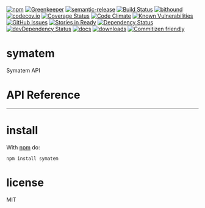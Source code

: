 [![npm](https://img.shields.io/npm/v/node-symatem.svg)](https://www.npmjs.com/package/node-symatem)
[![Greenkeeper](https://badges.greenkeeper.io/arlac77/node-symatem.svg)](https://greenkeeper.io/)
[![semantic-release](https://img.shields.io/badge/%20%20%F0%9F%93%A6%F0%9F%9A%80-semantic--release-e10079.svg)](https://github.com/arlac77/node-symatem)
[![Build Status](https://secure.travis-ci.org/arlac77/node-symatem.png)](http://travis-ci.org/arlac77/node-symatem)
[![bithound](https://www.bithound.io/github/arlac77/node-symatem/badges/score.svg)](https://www.bithound.io/github/arlac77/node-symatem)
[![codecov.io](http://codecov.io/github/arlac77/node-symatem/coverage.svg?branch=master)](http://codecov.io/github/arlac77/node-symatem?branch=master)
[![Coverage Status](https://coveralls.io/repos/arlac77/node-symatem/badge.svg)](https://coveralls.io/r/arlac77/node-symatem)
[![Code Climate](https://codeclimate.com/github/arlac77/node-symatem/badges/gpa.svg)](https://codeclimate.com/github/arlac77/node-symatem)
[![Known Vulnerabilities](https://snyk.io/test/github/arlac77/node-symatem/badge.svg)](https://snyk.io/test/github/arlac77/node-symatem)
[![GitHub Issues](https://img.shields.io/github/issues/arlac77/node-symatem.svg?style=flat-square)](https://github.com/arlac77/node-symatem/issues)
[![Stories in Ready](https://badge.waffle.io/arlac77/node-symatem.svg?label=ready&title=Ready)](http://waffle.io/arlac77/node-symatem)
[![Dependency Status](https://david-dm.org/arlac77/node-symatem.svg)](https://david-dm.org/arlac77/node-symatem)
[![devDependency Status](https://david-dm.org/arlac77/node-symatem/dev-status.svg)](https://david-dm.org/arlac77/node-symatem#info=devDependencies)
[![docs](http://inch-ci.org/github/arlac77/node-symatem.svg?branch=master)](http://inch-ci.org/github/arlac77/node-symatem)
[![downloads](http://img.shields.io/npm/dm/node-symatem.svg?style=flat-square)](https://npmjs.org/package/node-symatem)
[![Commitizen friendly](https://img.shields.io/badge/commitizen-friendly-brightgreen.svg)](http://commitizen.github.io/cz-cli/)

# symatem
Symatem API

# API Reference

* * *

# install

With [npm](http://npmjs.org) do:

```shell
npm install symatem
```

# license

MIT
